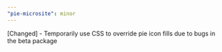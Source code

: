 ```yaml
---
"pie-microsite": minor
---
```


[Changed] - Temporarily use CSS to override pie icon fills due to bugs in the beta package
